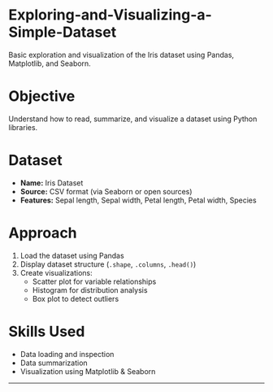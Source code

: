 # Exploring-and-Visualizing-a-Simple-Dataset
Basic exploration and visualization of the Iris dataset using Pandas, Matplotlib, and Seaborn.
# Objective
Understand how to read, summarize, and visualize a dataset using Python libraries.
# Dataset
- **Name:** Iris Dataset
- **Source:** CSV format (via Seaborn or open sources)
- **Features:** Sepal length, Sepal width, Petal length, Petal width, Species
# Approach
1. Load the dataset using Pandas
2. Display dataset structure (`.shape`, `.columns`, `.head()`)
3. Create visualizations:
   - Scatter plot for variable relationships
   - Histogram for distribution analysis
   - Box plot to detect outliers
# Skills Used
- Data loading and inspection
- Data summarization
- Visualization using Matplotlib & Seaborn

---

